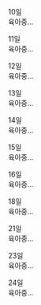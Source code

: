 10일  
육아중...

11일  
육아중...

12일  
육아중...

13일  
육아중...

14일  
육아중...

15일  
육아중...

16일  
육아중...

18일  
육아중...

21일  
육아중...

23일  
육아중...

24일  
육아중...
